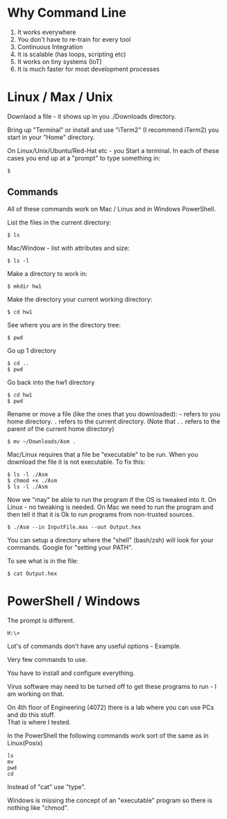 # Why Command Line

1. It works everywhere
2. You don't have to re-train for every tool
3. Continuous Integration
4. It is scalable (has loops, scripting etc)
5. It works on tiny systems (IoT)
6. It is much faster for most development processes


# Linux / Max / Unix

Downlaod a file - it shows up in you ./Downloads directory.

Bring up "Terminal" or install and use "iTerm2" (I recommend iTerm2) you start in your "Home" directory.

On Linux/Unix/Ubuntu/Red-Hat etc - you Start a terminal.  In each of these cases you end up at 
a "prompt" to type something in:

```
$
```

## Commands

All of these commands work on Mac / Linux and in Windows PowerShell.

List the files in the current directory:

```
$ ls
```

Mac/Window - list with attributes and size:

```
$ ls -l
```

Make a directory to work in:

```
$ mkdir hw1
```

Make the directory your current working directory:

```
$ cd hw1
```

See where you are in the directory tree:

```
$ pwd
```

Go up 1 directory

```
$ cd ..
$ pwd
```

Go back into the hw1 directory

```
$ cd hw1
$ pwd
```

Rename or move a file (like the ones that you downloaded):
`~` refers to you home directory.  `.` refers to the current directory.  (Note that `..` refers to the parent of the current home directory)

```
$ mv ~/Downloads/Asm .
```

Mac/Linux requires that a file be "executable" to be run.  When you download the file it is not executable.
To fix this:

```
$ ls -l ./Asm
$ chmod +x ./Asm
$ ls -l ./Asm
```

Now we "may" be able to run the program if the OS is tweaked into it.   On Linux - no tweaking is needed.
On Mac we need to run the program and then tell it that it is Ok to run programs from non-trusted sources.

```
$ ./Asm --in InputFile.mas --out Output.hex
```

You can setup a directory where the "shell" (bash/zsh) will look for your commands.
Google for "setting your PATH".

To see what is in the file:

```
$ cat Output.hex
```









# PowerShell / Windows

The prompt is different.

```
H:\>
```

Lot's of commands don't have any useful options - Example.

Very few commands to use.

You have to install and configure everything.

Virus software may need to be turned off to get these programs to run - I am working on that.

On 4th floor of Engineering (4072) there is a lab where you can use PCs and do this stuff.  
That is where I tested.


In the PowerShell the following commands work sort of the same as in Linux(Posix)

```
ls
mv
pwd
cd
```

Instead of "cat" use "type".

Windows is missing the concept of an "executable" program so there is nothing
like "chmod".

